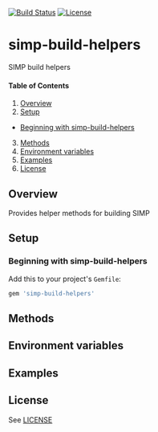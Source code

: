 [![Build Status](https://secure.travis-ci.org/simp/rubygem-simp-build-helpers.svg?branch=master)](https://travis-ci.org/simp/rubygem-simp-build-helpers)
[![License](http://img.shields.io/:license-apache-blue.svg)](http://www.apache.org/licenses/LICENSE-2.0.html)
# simp-build-helpers

SIMP build helpers

#### Table of Contents
1. [Overview](#overview)
2. [Setup](#setup)
* [Beginning with simp-build-helpers](#beginning-with-simp-build-helpers)
3. [Methods](#methods)
4. [Environment variables](#environment-variables)
5. [Examples](#examples)
6. [License](#license)

## Overview

Provides helper methods for building SIMP

## Setup

### Beginning with simp-build-helpers

Add this to your project's `Gemfile`:

```ruby
gem 'simp-build-helpers'
```

## Methods



## Environment variables


## Examples


## License
See [LICENSE](LICENSE)
